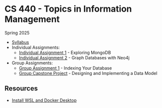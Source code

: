 # CS 440 - Topics in Information Management

Spring 2025

* [Syllabus](SYLLABUS.md)
* Individual Assignments:
  * [Individual Assignment 1](I_ASSIGN1.md) - Exploring MongoDB
  * [Individual Assignment 2](I_ASSIGN2.md) - Graph Databases with Neo4j
* Group Assignments:
  * [Group Assignment 1](G_ASSIGN1.md) - Indexing Your Database
  * [Group Capstone Project](G_FINAL.md) - Designing and Implementing a Data Model

## Resources

* [Install WSL and Docker Desktop](WSL_DOCKER.md)
